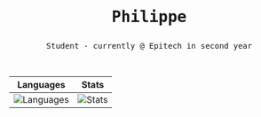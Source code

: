 <div align="center">

  <h1 />
  <h1>
    <b>
      <pre>Philippe</pre>
    </b>
  </h1>
  <p>
    <pre>Student - currently @ Epitech in second year</pre>
  </p>

  </br>

  | Languages | Stats |
  |-----------|-------|
  | ![Languages](https://github-readme-stats.vercel.app/api/top-langs/?username=Philippe-cheype&bg_color=00000000&hide_border=true&text_color=8c8c8cFF) | ![Stats](https://github-readme-stats.vercel.app/api?username=Philippe-cheype&count_private=true&hide=issues,stars&bg_color=00000000&hide_border=true&text_color=8c8c8cFF) |

  <h1 />
</div>
